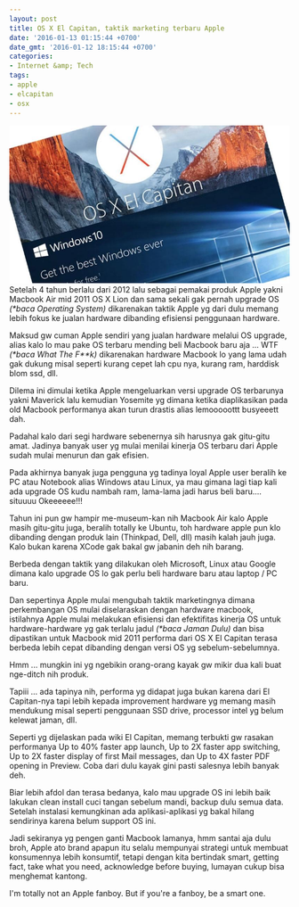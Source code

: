 ```yaml
---
layout: post
title: OS X El Capitan, taktik marketing terbaru Apple
date: '2016-01-13 01:15:44 +0700'
date_gmt: '2016-01-12 18:15:44 +0700'
categories:
- Internet &amp; Tech
tags:
- apple
- elcapitan
- osx
---
```

![el-cap-v-windows-10_thumb800](/images/el-cap-v-windows-10_thumb800.jpg) Setelah 4 tahun berlalu dari 2012 lalu sebagai pemakai produk Apple yakni Macbook Air mid 2011 OS X Lion dan sama sekali gak pernah upgrade OS _(\*baca Operating System)_ dikarenakan taktik Apple yg dari dulu memang lebih fokus ke jualan hardware dibanding efisiensi penggunaan hardware.

Maksud gw cuman Apple sendiri yang jualan hardware melalui OS upgrade, alias kalo lo mau pake OS terbaru mending beli Macbook baru aja ... WTF _(\*baca What The F\*\*k)_ dikarenakan hardware Macbook lo yang lama udah gak dukung misal seperti kurang cepet lah cpu nya, kurang ram, harddisk blom ssd, dll.

Dilema ini dimulai ketika Apple mengeluarkan versi upgrade OS terbarunya yakni Maverick lalu kemudian Yosemite yg dimana ketika diaplikasikan pada old Macbook performanya akan turun drastis alias lemooooottt busyeeett dah.

Padahal kalo dari segi hardware sebenernya sih harusnya gak gitu-gitu amat. Jadinya banyak user yg mulai menilai kinerja OS terbaru dari Apple sudah mulai menurun dan gak efisien.

Pada akhirnya banyak juga pengguna yg tadinya loyal Apple user beralih ke PC atau Notebook alias Windows atau Linux, ya mau gimana lagi tiap kali ada upgrade OS kudu nambah ram, lama-lama jadi harus beli baru.... situuuu Okeeeeee!!!

Tahun ini pun gw hampir me-museum-kan nih Macbook Air kalo Apple masih gitu-gitu juga, beralih totally ke Ubuntu, toh hardware apple pun klo dibanding dengan produk lain (Thinkpad, Dell, dll) masih kalah jauh juga. Kalo bukan karena XCode gak bakal gw jabanin deh nih barang.

Berbeda dengan taktik yang dilakukan oleh Microsoft, Linux atau Google dimana kalo upgrade OS lo gak perlu beli hardware baru atau laptop / PC baru.

Dan sepertinya Apple mulai mengubah taktik marketingnya dimana perkembangan OS mulai diselaraskan dengan hardware macbook, istilahnya Apple mulai melakukan efisiensi dan efektifitas kinerja OS untuk hardware-hardware yg gak terlalu jadul _(\*baca Jaman Dulu)_ dan bisa dipastikan untuk Macbook mid 2011 performa dari OS X El Capitan terasa berbeda lebih cepat dibanding dengan versi OS yg sebelum-sebelumnya.

Hmm ... mungkin ini yg ngebikin orang-orang kayak gw mikir dua kali buat nge-ditch nih produk.

Tapiii ... ada tapinya nih, performa yg didapat juga bukan karena dari El Capitan-nya tapi lebih kepada improvement hardware yg memang masih mendukung misal seperti penggunaan SSD drive, processor intel yg belum kelewat jaman, dll.

Seperti yg dijelaskan pada wiki El Capitan, memang terbukti gw rasakan performanya Up to 40% faster app launch, Up to 2X faster app switching, Up to 2X faster display of first Mail messages, dan Up to 4X faster PDF opening in Preview. Coba dari dulu kayak gini pasti salesnya lebih banyak deh.

Biar lebih afdol dan terasa bedanya, kalo mau upgrade OS ini lebih baik lakukan clean install cuci tangan sebelum mandi, backup dulu semua data. Setelah instalasi kemungkinan ada aplikasi-aplikasi yg bakal hilang sendirinya karena belum support OS ini.

Jadi sekiranya yg pengen ganti Macbook lamanya, hmm santai aja dulu broh, Apple ato brand apapun itu selalu mempunyai strategi untuk membuat konsumennya lebih konsumtif, tetapi dengan kita bertindak smart, getting fact, take what you need, acknowledge before buying, lumayan cukup bisa menghemat kantong.

I'm totally not an Apple fanboy. But if you're a fanboy, be a smart one.